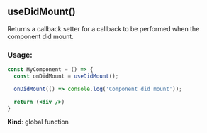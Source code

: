 <a name="useDidMount"></a>

## useDidMount()
Returns a callback setter for a callback to be performed when the component did mount.

### Usage:

```jsx harmony
const MyComponent = () => {
  const onDidMount = useDidMount();

  onDidMount(() => console.log('Component did mount'));

  return (<div />)
}
```

**Kind**: global function  
